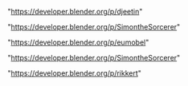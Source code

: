 "https://developer.blender.org/p/djeetin"

"https://developer.blender.org/p/SimontheSorcerer"

 
"https://developer.blender.org/p/eumobel"


"https://developer.blender.org/p/SimontheSorcerer"


"https://developer.blender.org/p/rikkert"


 
